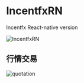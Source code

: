 # IncentfxRN  
Incentfx React-native version  

![IncentfxRN](https://www.dropbox.com/s/csdoarp4esb090p/LOGO.png?raw=1)  
  
## 行情交易  
![quotation](https://www.dropbox.com/s/ogxfhj5jwk7rivu/quotation.png?raw=1)  
